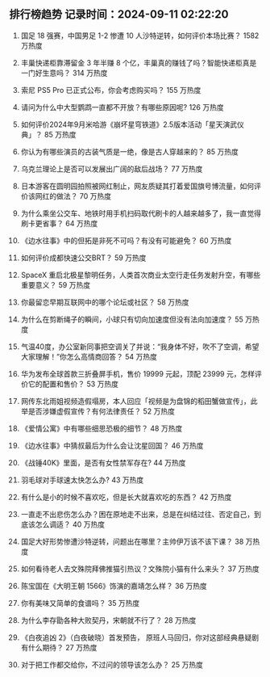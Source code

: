 
## 排行榜趋势 记录时间：2024-09-11 02:22:20
  
  1. 国足 18 强赛，中国男足 1-2 惨遭 10 人沙特逆转，如何评价本场比赛？ 1582 万热度
    
  2. 丰巢快递柜靠滞留金 3 年半赚 8 个亿，丰巢真的赚钱了吗？智能快递柜真是一门好生意吗？ 314 万热度
    
  3. 索尼 PS5 Pro 已正式公布，你会考虑购买吗？ 155 万热度
    
  4. 请问为什么中大型鹦鹉一直都不开放？有哪些原因呢? 126 万热度
    
  5. 如何评价2024年9月米哈游《崩坏星穹铁道》2.5版本活动「星天演武仪典」？ 85 万热度
    
  6. 你认为有哪些演员的古装气质是一绝，像是古人穿越来的？ 85 万热度
    
  7. 乌克兰理论上是否可以发展出广阔的敌后战场？ 77 万热度
    
  8. 日本游客在圆明园拍照被网红制止，网友质疑其打着爱国旗号博流量，如何评价该网红的做法？ 70 万热度
    
  9. 为什么乘坐公交车、地铁时用手机扫码取代刷卡的人越来越多了，我一直觉得刷卡更省事？ 64 万热度
    
  10. 《边水往事》中的但拓是非死不可吗？有没有可能避免？ 60 万热度
    
  11. 如何评价成都快速公交BRT？ 59 万热度
    
  12. SpaceX 重启北极星黎明任务，人类首次商业太空行走任务发射升空，有哪些重要意义？ 59 万热度
    
  13. 你最留恋早期互联网中的哪个论坛或社区？ 58 万热度
    
  14. 为什么在剪断绳子的瞬间，小球只有切向加速度但没有法向加速度？ 55 万热度
    
  15. 气温40度，办公室新同事把空调关了并说：“我身体不好，吹不了空调，希望大家理解！”你怎么高情商回答？ 54 万热度
    
  16. 华为发布全球首款三折叠屏手机，售价 19999 元起，顶配 23999 元，怎样评价它的配置和售价？ 53 万热度
    
  17. 网传东北雨姐视频造假塌房，本人回应「视频是为盘锦的稻田蟹做宣传」，此举是否涉嫌虚假宣传？有何法律责任？ 52 万热度
    
  18. 《爱情公寓》中有哪些细思恐极的细节？ 48 万热度
    
  19. 《边水往事》中猜叔最后为什么会让沈星回国？ 46 万热度
    
  20. 《战锤40K》里面，是否有女性禁军存在? 44 万热度
    
  21. 羽毛球对手球速太快怎么办? 43 万热度
    
  22. 有什么是小的时候不喜欢吃，但是长大就喜欢吃的东西？ 42 万热度
    
  23. 一直走不出悲伤怎么办？困在原地走不出来，总是在纠结过往、否定自己，到底该怎么调适？ 40 万热度
    
  24. 国足大好形势惨遭沙特逆转，问题出在哪里？主帅伊万该不该下课？ 38 万热度
    
  25. 如何看待老人去文殊院拜佛推猫引热议？文殊院小猫有什么来头？ 37 万热度
    
  26. 陈宝国在《大明王朝 1566》饰演的嘉靖怎么样？ 36 万热度
    
  27. 你有美味又简单的食谱吗？ 35 万热度
    
  28. 为什么李存勖各种大败契丹，宋朝就不行了？ 28 万热度
    
  29. 《白夜追凶 2》（白夜破晓）首发预告， 原班人马回归，你对这部经典悬疑剧有什么期待？ 27 万热度
    
  30. 对于把工作都交给你，不过问的领导该怎么办？ 25 万热度
    